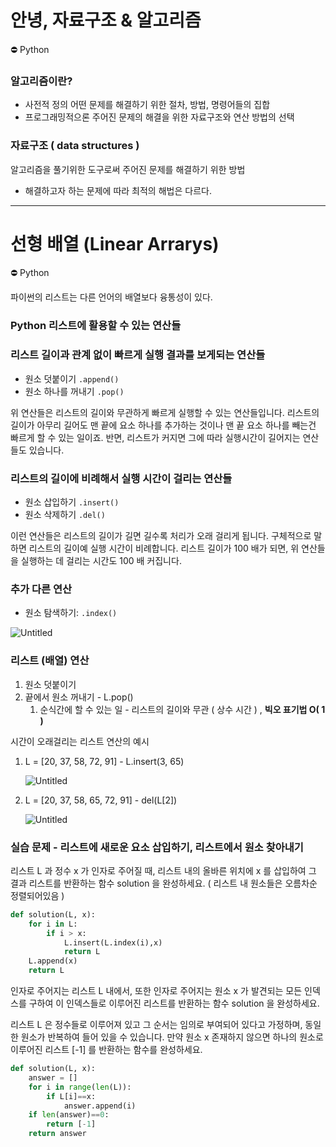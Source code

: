 # 안녕, 자료구조 & 알고리즘
<aside>
⛔ Python

</aside>

### 알고리즘이란?

- 사전적 정의 어떤 문제를 해결하기 위한 절차, 방법, 명령어들의 집합
- 프로그래밍적으론 주어진 문제의 해결을 위한 자료구조와 연산 방법의 선택

### 자료구조 ( data structures )

알고리즘을 풀기위한 도구로써 주어진 문제를 해결하기 위한 방법

- 해결하고자 하는 문제에 따라 최적의 해법은 다르다.
---
# 선형 배열 (Linear Arrarys)

<aside>
⛔ Python

파이썬의 리스트는 다른 언어의 배열보다 융통성이 있다.

</aside>

### **Python 리스트에 활용할 수 있는 연산들**

### **리스트 길이과 관계 없이 빠르게 실행 결과를 보게되는 연산들**

- 원소 덧붙이기 `.append()`
- 원소 하나를 꺼내기 `.pop()`

위 연산들은 리스트의 길이와 무관하게 빠르게 실행할 수 있는 연산들입니다. 리스트의 길이가 아무리 길어도 맨 끝에 요소 하나를 추가하는 것이나 맨 끝 요소 하나를 빼는건 빠르게 할 수 있는 일이죠. 반면, 리스트가 커지면 그에 따라 실행시간이 길어지는 연산들도 있습니다.

### **리스트의 길이에 비례해서 실행 시간이 걸리는 연산들**

- 원소 삽입하기 `.insert()`
- 원소 삭제하기 `.del()`

이런 연산들은 리스트의 길이가 길면 길수록 처리가 오래 걸리게 됩니다. 구체적으로 말하면 리스트의 길이예 실행 시간이 비례합니다. 리스트 길이가 100 배가 되면, 위 연산들을 실행하는 데 걸리는 시간도 100 배 커집니다.

### **추가 다른 연산**

- 원소 탐색하기: `.index()`

![Untitled](https://s3.us-west-2.amazonaws.com/secure.notion-static.com/e8c57ad2-81a3-4f70-994f-49dbc681338d/Untitled.png?X-Amz-Algorithm=AWS4-HMAC-SHA256&X-Amz-Content-Sha256=UNSIGNED-PAYLOAD&X-Amz-Credential=AKIAT73L2G45EIPT3X45%2F20221106%2Fus-west-2%2Fs3%2Faws4_request&X-Amz-Date=20221106T053028Z&X-Amz-Expires=86400&X-Amz-Signature=98ec718d1cdd5df34a8016718243b2aa8f2d0907973651d112194235d859cfd4&X-Amz-SignedHeaders=host&response-content-disposition=filename%3D%22Untitled.png%22&x-id=GetObject)

### 리스트 (배열) 연산

1. 원소 덧붙이기
2. 끝에서 원소 꺼내기 - L.pop()
    1. 순식간에 할 수 있는 일 - 리스트의 길이와 무관 ( 상수 시간 ) , **빅오 표기법 O( 1 )**
    

시간이 오래걸리는 리스트 연산의 예시

1. L = [20, 37, 58, 72, 91] - L.insert(3, 65)
    
    ![Untitled](https://s3-us-west-2.amazonaws.com/secure.notion-static.com/1c2f8b7d-173c-4acc-93c9-8363151c4a21/Untitled.png)
    
2. L = [20, 37, 58, 65, 72, 91] - del(L[2])
    
    ![Untitled](https://s3-us-west-2.amazonaws.com/secure.notion-static.com/4626d63c-fe77-493d-a4b9-51e915276ccf/Untitled.png)
    

### 실습 문제 - 리스트에 새로운 요소 삽입하기, 리스트에서 원소 찾아내기

리스트 L 과 정수 x 가 인자로 주어질 때, 리스트 내의 올바른 위치에 x 를 삽입하여 그 결과 리스트를 반환하는 함수 solution 을 완성하세요. ( 리스트 내 원소들은 오름차순 정렬되어있음 )

```python
def solution(L, x):
    for i in L:
        if i > x:
            L.insert(L.index(i),x)
            return L
    L.append(x)
    return L
```

인자로 주어지는 리스트 L 내에서, 또한 인자로 주어지는 원소 x 가 발견되는 모든 인덱스를 구하여 이 인덱스들로 이루어진 리스트를 반환하는 함수 solution 을 완성하세요.

리스트 L 은 정수들로 이루어져 있고 그 순서는 임의로 부여되어 있다고 가정하며, 동일한 원소가 반복하여 들어 있을 수 있습니다. 만약 원소 x 존재하지 않으면 하나의 원소로 이루어진 리스트 [-1] 를 반환하는 함수를 완성하세요.

```python
def solution(L, x):
    answer = []
    for i in range(len(L)):
        if L[i]==x:
            answer.append(i)
    if len(answer)==0:
        return [-1]
    return answer
```
